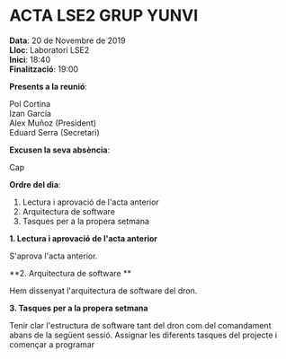 # ACTA LSE2 GRUP YUNVI


**Data**: 20 de Novembre de 2019  
**Lloc**: Laboratori LSE2  
**Inici**: 18:40  
**Finalització**: 19:00  


**Presents a la reunió**:   


Pol Cortina  
Izan García  
Alex Muñoz (President)     
Eduard Serra (Secretari)    

**Excusen la seva absència**:


Cap

**Ordre del dia**:


1. Lectura i aprovació de l'acta anterior  
2. Arquitectura de software 
3. Tasques per a la propera setmana  

**1. Lectura i aprovació de l'acta anterior**


S'aprova l'acta anterior.

**2. Arquitectura de software **


 Hem dissenyat l'arquitectura de software del dron. 

**3. Tasques per a la propera setmana**

Tenir clar l'estructura de software tant del dron com del comandament abans de la següent sessió.
Assignar les diferents tasques del projecte i començar a programar
